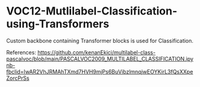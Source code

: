 # VOC12-Mutlilabel-Classification-using-Transformers

Custom backbone containing Transformer blocks is used for Classification.

References:
https://github.com/kenanEkici/multilabel-class-pascalvoc/blob/main/PASCALVOC2009_MULTILABEL_CLASSIFICATION.ipynb-fbclid=IwAR2VhJRMAhTXmd7HVH9mjPs6BuVibzlmnqjwEOYKirL3fQsXXpeZorcPrSs
